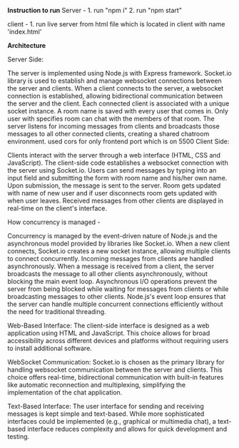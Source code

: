 **Instruction to run**
Server - 1. run "npm i"
          2. run "npm start"

client - 1. run live server from html file which is located in client with name 'index.html'

**Architecture**

Server Side:

  The server is implemented using Node.js with Express framework.
  Socket.io library is used to establish and manage websocket connections between the server and clients.
  When a client connects to the server, a websocket connection is established, allowing bidirectional communication between the server and the client.
  Each connected client is associated with a unique socket instance. A room name is saved with every user that comes in. 
  Only user with specifies room can chat with the members of that room.
  The server listens for incoming messages from clients and broadcasts those messages to all other connected clients, creating a shared chatroom environment.
  used cors for only frontend port which is on 5500
Client Side:

  Clients interact with the server through a web interface (HTML, CSS and JavaScript).
  The client-side code establishes a websocket connection with the server using Socket.io.
  Users can send messages by typing into an input field and submitting the form with room name and his/her own name. Upon submission, the message is sent to the server.
  Room gets updated with name of new user and if user disconnects room gets updated with when user leaves.
  Received messages from other clients are displayed in real-time on the client's interface.

How concurrency is managed -

Concurrency is managed by the event-driven nature of Node.js and the asynchronous model provided by libraries like Socket.io.
When a new client connects, Socket.io creates a new socket instance, allowing multiple clients to connect concurrently.
Incoming messages from clients are handled asynchronously. When a message is received from a client, the server broadcasts the message to all other clients asynchronously, without blocking the main event loop.
Asynchronous I/O operations prevent the server from being blocked while waiting for messages from clients or while broadcasting messages to other clients.
Node.js's event loop ensures that the server can handle multiple concurrent connections efficiently without the need for traditional threading.


Web-Based Interface: The client-side interface is designed as a web application using HTML and JavaScript. 
                    This choice allows for broad accessibility across different devices and platforms without requiring users to install additional software.

WebSocket Communication: Socket.io is chosen as the primary library for handling websocket communication between the server and clients. 
                        This choice offers real-time, bidirectional communication with built-in features like automatic reconnection and multiplexing, simplifying the implementation of the chat application.

Text-Based Interface: The user interface for sending and receiving messages is kept simple and text-based. 
                      While more sophisticated interfaces could be implemented (e.g., graphical or multimedia chat), a text-based interface reduces complexity and allows for quick development and testing.
